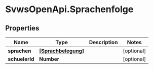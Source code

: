# SvwsOpenApi.Sprachenfolge

## Properties

Name | Type | Description | Notes
------------ | ------------- | ------------- | -------------
**sprachen** | [**[Sprachbelegung]**](Sprachbelegung.md) |  | [optional] 
**schuelerId** | **Number** |  | [optional] 


